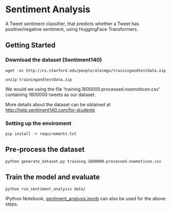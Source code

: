 # Sentiment Analysis
A Tweet sentiment classifier, that predicts whether a Tweet has positive/negative sentiment, using HuggingFace Transformers.

## Getting Started

### Download the dataset (Sentiment140)
```
wget -nc http://cs.stanford.edu/people/alecmgo/trainingandtestdata.zip

unzip trainingandtestdata.zip
```
We would we using the file 'training.1600000.processed.noemoticon.csv' containing 1600000 tweets as our dataset.

More details about the dataset can be obtained at http://help.sentiment140.com/for-students

### Setting up the enviroment
```
pip install -r requirements.txt
```

## Pre-process the dataset
```
python generate_dataset.py training.1600000.processed.noemoticon.csv
```

## Train the model and evaluate
```
python run_sentiment_analysis data/
```

IPython Notebook, [sentiment_analysis.ipynb](https://github.com/mkartik/NLP_model_implementations/blob/sentiment_analysis/sentiment_analysis/sentiment_analysis.ipynb) can also be used for the above steps.

